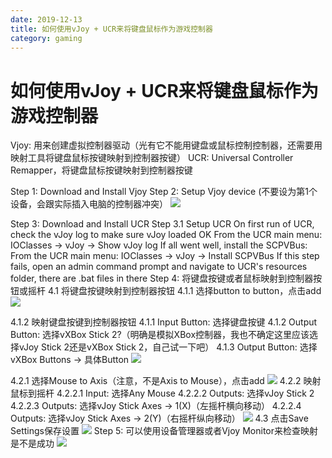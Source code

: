 ```yaml
---
date: 2019-12-13
title: 如何使用vJoy + UCR来将键盘鼠标作为游戏控制器
category: gaming
---
```

# 如何使用vJoy + UCR来将键盘鼠标作为游戏控制器

Vjoy: 用来创建虚拟控制器驱动（光有它不能用键盘或鼠标控制控制器，还需要用映射工具将键盘鼠标按键映射到控制器按键）
UCR: Universal Controller Remapper，将键盘鼠标按键映射到控制器按键

Step 1: Download and Install Vjoy
Step 2: Setup Vjoy device (不要设为第1个设备，会跟实际插入电脑的控制器冲突）
![](https://goooooouwa.fun:8143/static/images/ZqA9t8Z.png)

Step 3: Download and Install UCR
Step 3.1 Setup UCR
On first run of UCR, check the vJoy log to make sure vJoy loaded OK
From the UCR main menu: IOClasses -> vJoy -> Show vJoy log
If all went well, install the SCPVBus:
From the UCR main menu: IOClasses -> vJoy -> Install SCPVBus
If this step fails, open an admin command prompt and navigate to UCR's resources folder, there are .bat files in there
Step 4: 将键盘按键或者鼠标映射到控制器按钮或摇杆
4.1 将键盘按键映射到控制器按钮
4.1.1 选择button to button，点击add
![](https://goooooouwa.fun:8143/static/images/eXrtnPQ.png)

4.1.2 映射键盘按键到控制器按钮
4.1.1 Input Button: 选择键盘按键
4.1.2 Output Button: 选择vXBox Stick 2?（明确是模拟XBox控制器，我也不确定这里应该选择vJoy Stick 2还是vXBox Stick 2，自己试一下吧）
4.1.3 Output Button: 选择vXBox Buttons -> 具体Button
![](https://goooooouwa.fun:8143/static/images/uuZ87oi.png)

4.2.1 选择Mouse to Axis（注意，不是Axis to Mouse），点击add
![](https://goooooouwa.fun:8143/static/images/pgmcGmp.png)
4.2.2 映射鼠标到摇杆
4.2.2.1 Input: 选择Any Mouse
4.2.2.2 Outputs: 选择vJoy Stick 2
4.2.2.3 Outputs: 选择vJoy Stick Axes -> 1(X)（左摇杆横向移动）
4.2.2.4 Outputs: 选择vJoy Stick Axes -> 2(Y)（右摇杆纵向移动）
![](https://goooooouwa.fun:8143/static/images/p1nBK66.png)
4.3 点击Save Settings保存设置
![](https://goooooouwa.fun:8143/static/images/P4NZfr5.png)
Step 5: 可以使用设备管理器或者Vjoy Monitor来检查映射是不是成功
![](https://goooooouwa.fun:8143/static/images/B40GrZV.png)